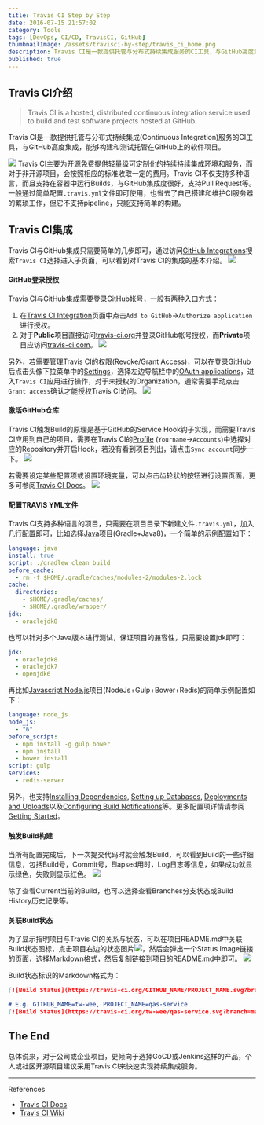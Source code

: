 ```yaml
---
title: Travis CI Step by Step
date: 2016-07-15 21:57:02
category: Tools
tags: [DevOps, CI/CD, TravisCI, GitHub]
thumbnailImage: /assets/travisci-by-step/travis_ci_home.png
description: Travis CI是一款提供托管与分布式持续集成服务的CI工具，与GitHub高度集成，能够构建和测试托管在GitHub上的软件项目，主要为开源免费提供轻量级可定制化的持续持续集成环境和服务。
published: true
---
```


## Travis CI介绍
> Travis CI is a hosted, distributed continuous integration service used to build and test software projects hosted at GitHub.

Travis CI是一款提供托管与分布式持续集成(Continuous Integration)服务的CI工具，与GitHub高度集成，能够构建和测试托管在GitHub上的软件项目。

![](/assets/travisci-by-step/travis_ci_home.png)
Travis CI主要为开源免费提供轻量级可定制化的持续持续集成环境和服务，而对于非开源项目，会按照相应的标准收取一定的费用。Travis CI不仅支持多种语言，而且支持在容器中运行Builds，与GitHub集成度很好，支持Pull Request等。一般通过简单配置`.travis.yml`文件即可使用，也省去了自己搭建和维护CI服务器的繁琐工作，但它不支持pipeline，只能支持简单的构建。

## Travis CI集成
Travis CI与GitHub集成只需要简单的几步即可，通过访问[GitHub Integrations](https://github.com/integrations)搜索`Travis CI`选择进入子页面，可以看到对Travis CI的集成的基本介绍。
![](/assets/travisci-by-step/integrations.png)

#### GitHub登录授权
Travis CI与GitHub集成需要登录GitHub帐号，一般有两种入口方式：
1. 在[Travis CI Integration](https://github.com/integrations/travis-ci)页面中点击`Add to GitHub`->`Authorize application`进行授权。
2. 对于**Public**项目直接访问[travis-ci.org](https://travis-ci.org/)并登录GitHub帐号授权，而**Private**项目应访问[travis-ci.com](https://travis-ci.org/)。
![](/assets/travisci-by-step/authorize_travis_ci.png)

另外，若需要管理Travis CI的权限(Revoke/Grant Access)，可以在登录[GitHub](https://github.com/)后点击头像下拉菜单中的[Settings](https://github.com/settings/)，选择左边导航栏中的[OAuth applications](https://github.com/settings/applications)，进入`Travis CI`应用进行操作，对于未授权的Organization，通常需要手动点击`Grant access`确认才能授权Travis CI访问。
![](/assets/travisci-by-step/oauth_travis_ci.png)

#### 激活GitHub仓库
Travis CI触发Build的原理是基于GitHub的Service Hook钩子实现，而需要Travis CI应用到自己的项目，需要在Travis CI的[Profile](https://travis-ci.org/profile/) (`Yourname`->`Accounts`)中选择对应的Repository并开启Hook，若没有看到项目列出，请点击`Sync account`同步一下。
![](/assets/travisci-by-step/hook_switch.png)

若需要设定某些配置项或设置环境变量，可以点击齿轮状的按钮进行设置页面，更多可参阅[Travis CI Docs](https://docs.travis-ci.com/user/cron-jobs/)。
![](/assets/travisci-by-step/travis_ci_settings.png)

#### 配置TRAVIS YML文件
Travis CI支持多种语言的项目，只需要在项目目录下新建文件`.travis.yml`，加入几行配置即可，比如选择[Java](https://docs.travis-ci.com/user/languages/java)项目(Gradle+Java8)，一个简单的示例配置如下：
``` yml
language: java
install: true
script: ./gradlew clean build
before_cache:
  - rm -f $HOME/.gradle/caches/modules-2/modules-2.lock
cache:
  directories:
    - $HOME/.gradle/caches/
    - $HOME/.gradle/wrapper/
jdk:
  - oraclejdk8
```

也可以针对多个Java版本进行测试，保证项目的兼容性，只需要设置jdk即可：
``` yml
jdk:
  - oraclejdk8
  - oraclejdk7
  - openjdk6
```

再比如[Javascript Node.js](https://docs.travis-ci.com/user/languages/javascript-with-nodejs)项目(NodeJs+Gulp+Bower+Redis)的简单示例配置如下：
``` yml
language: node_js
node_js:
  - "6"
before_script:
  - npm install -g gulp bower
  - npm install
  - bower install
script: gulp
services:
  - redis-server
```

另外，也支持[Installing Dependencies](https://docs.travis-ci.com/user/installing-dependencies/), [Setting up Databases](https://docs.travis-ci.com/user/database-setup/), [Deployments and Uploads](https://docs.travis-ci.com/user/deployment/)以及[Configuring Build Notifications](https://docs.travis-ci.com/user/notifications/)等。更多配置项详情请参阅[Getting Started](https://docs.travis-ci.com/user/getting-started/)。

#### 触发Build构建
当所有配置完成后，下一次提交代码时就会触发Build，可以看到Build的一些详细信息，包括Build号，Commit号，Elapsed用时，Log日志等信息，如果成功就显示绿色，失败则显示红色。
![](/assets/travisci-by-step/trigger_build.png)

除了查看Current当前的Build，也可以选择查看Branches分支状态或Build History历史记录等。

#### 关联Build状态
为了显示指明项目与Travis CI的关系与状态，可以在项目README.md中关联Build状态图标，点击项目右边的状态图片![](/assets/travisci-by-step/passing_status.svg)，然后会弹出一个Status Image链接的页面，选择Markdown格式，然后复制链接到项目的README.md中即可。
![](/assets/travisci-by-step/link_build_status.png)

Build状态标识的Markdown格式为：
``` md
[![Build Status](https://travis-ci.org/GITHUB_NAME/PROJECT_NAME.svg?branch=master)](https://travis-ci.org/GITHUB_NAME/PROJECT_NAME)

# E.g. GITHUB_MAME=tw-wee, PROJECT_NAME=qas-service
[![Build Status](https://travis-ci.org/tw-wee/qas-service.svg?branch=master)](https://travis-ci.org/tw-wee/qas-service)
```

## The End
总体说来，对于公司或企业项目，更倾向于选择GoCD或Jenkins这样的产品，个人或社区开源项目建议采用Travis CI来快速实现持续集成服务。

----
References

* [Travis CI Docs](https://docs.travis-ci.com/)
* [Travis CI Wiki](https://en.wikipedia.org/wiki/Travis_CI)